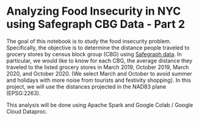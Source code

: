 # Analyzing Food Insecurity in NYC using Safegraph CBG Data - Part 2

The goal of this notebook is to study the food insecurity problem. Specifically, the objective is to determine the distance people traveled to grocery stores by census block group (CBG) using [Safegraph data](https://docs.safegraph.com/docs/weekly-patterns). In particular, we would like to know for each CBG, the average distance they traveled to the listed grocery stores in March 2019, October 2019, March 2020, and October 2020. (We select March and October to avoid summer and holidays with more noise from tourists and festivity shopping). In this project, we will use the distances projected in the NAD83 plane (EPSG:2263).


This analysis will be done using Apache Spark and Google Colab / Google Cloud Dataproc. 
